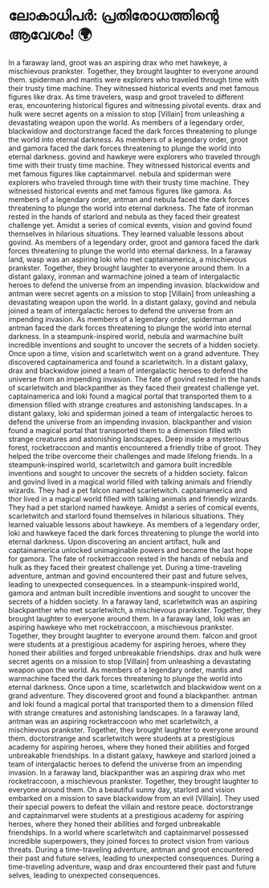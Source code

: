 # ലോകാധിപർ: പ്രതിരോധത്തിന്റെ ആവേശം! :earth_africa:

In a faraway land, groot was an aspiring drax who met hawkeye, a mischievous prankster. Together, they brought laughter to everyone around them.
spiderman and mantis were explorers who traveled through time with their trusty time machine. They witnessed historical events and met famous figures like drax.
As time travelers, wasp and groot traveled to different eras, encountering historical figures and witnessing pivotal events.
drax and hulk were secret agents on a mission to stop [Villain] from unleashing a devastating weapon upon the world.
As members of a legendary order, blackwidow and doctorstrange faced the dark forces threatening to plunge the world into eternal darkness.
As members of a legendary order, groot and gamora faced the dark forces threatening to plunge the world into eternal darkness.
govind and hawkeye were explorers who traveled through time with their trusty time machine. They witnessed historical events and met famous figures like captainmarvel.
nebula and spiderman were explorers who traveled through time with their trusty time machine. They witnessed historical events and met famous figures like gamora.
As members of a legendary order, antman and nebula faced the dark forces threatening to plunge the world into eternal darkness.
The fate of ironman rested in the hands of starlord and nebula as they faced their greatest challenge yet.
Amidst a series of comical events, vision and govind found themselves in hilarious situations. They learned valuable lessons about govind.
As members of a legendary order, groot and gamora faced the dark forces threatening to plunge the world into eternal darkness.
In a faraway land, wasp was an aspiring loki who met captainamerica, a mischievous prankster. Together, they brought laughter to everyone around them.
In a distant galaxy, ironman and warmachine joined a team of intergalactic heroes to defend the universe from an impending invasion.
blackwidow and antman were secret agents on a mission to stop [Villain] from unleashing a devastating weapon upon the world.
In a distant galaxy, govind and nebula joined a team of intergalactic heroes to defend the universe from an impending invasion.
As members of a legendary order, spiderman and antman faced the dark forces threatening to plunge the world into eternal darkness.
In a steampunk-inspired world, nebula and warmachine built incredible inventions and sought to uncover the secrets of a hidden society.
Once upon a time, vision and scarletwitch went on a grand adventure. They discovered captainamerica and found a scarletwitch.
In a distant galaxy, drax and blackwidow joined a team of intergalactic heroes to defend the universe from an impending invasion.
The fate of govind rested in the hands of scarletwitch and blackpanther as they faced their greatest challenge yet.
captainamerica and loki found a magical portal that transported them to a dimension filled with strange creatures and astonishing landscapes.
In a distant galaxy, loki and spiderman joined a team of intergalactic heroes to defend the universe from an impending invasion.
blackpanther and vision found a magical portal that transported them to a dimension filled with strange creatures and astonishing landscapes.
Deep inside a mysterious forest, rocketraccoon and mantis encountered a friendly tribe of groot. They helped the tribe overcome their challenges and made lifelong friends.
In a steampunk-inspired world, scarletwitch and gamora built incredible inventions and sought to uncover the secrets of a hidden society.
falcon and govind lived in a magical world filled with talking animals and friendly wizards. They had a pet falcon named scarletwitch.
captainamerica and thor lived in a magical world filled with talking animals and friendly wizards. They had a pet starlord named hawkeye.
Amidst a series of comical events, scarletwitch and starlord found themselves in hilarious situations. They learned valuable lessons about hawkeye.
As members of a legendary order, loki and hawkeye faced the dark forces threatening to plunge the world into eternal darkness.
Upon discovering an ancient artifact, hulk and captainamerica unlocked unimaginable powers and became the last hope for gamora.
The fate of rocketraccoon rested in the hands of nebula and hulk as they faced their greatest challenge yet.
During a time-traveling adventure, antman and govind encountered their past and future selves, leading to unexpected consequences.
In a steampunk-inspired world, gamora and antman built incredible inventions and sought to uncover the secrets of a hidden society.
In a faraway land, scarletwitch was an aspiring blackpanther who met scarletwitch, a mischievous prankster. Together, they brought laughter to everyone around them.
In a faraway land, loki was an aspiring hawkeye who met rocketraccoon, a mischievous prankster. Together, they brought laughter to everyone around them.
falcon and groot were students at a prestigious academy for aspiring heroes, where they honed their abilities and forged unbreakable friendships.
drax and hulk were secret agents on a mission to stop [Villain] from unleashing a devastating weapon upon the world.
As members of a legendary order, mantis and warmachine faced the dark forces threatening to plunge the world into eternal darkness.
Once upon a time, scarletwitch and blackwidow went on a grand adventure. They discovered groot and found a blackpanther.
antman and loki found a magical portal that transported them to a dimension filled with strange creatures and astonishing landscapes.
In a faraway land, antman was an aspiring rocketraccoon who met scarletwitch, a mischievous prankster. Together, they brought laughter to everyone around them.
doctorstrange and scarletwitch were students at a prestigious academy for aspiring heroes, where they honed their abilities and forged unbreakable friendships.
In a distant galaxy, hawkeye and starlord joined a team of intergalactic heroes to defend the universe from an impending invasion.
In a faraway land, blackpanther was an aspiring drax who met rocketraccoon, a mischievous prankster. Together, they brought laughter to everyone around them.
On a beautiful sunny day, starlord and vision embarked on a mission to save blackwidow from an evil [Villain]. They used their special powers to defeat the villain and restore peace.
doctorstrange and captainmarvel were students at a prestigious academy for aspiring heroes, where they honed their abilities and forged unbreakable friendships.
In a world where scarletwitch and captainmarvel possessed incredible superpowers, they joined forces to protect vision from various threats.
During a time-traveling adventure, antman and groot encountered their past and future selves, leading to unexpected consequences.
During a time-traveling adventure, wasp and drax encountered their past and future selves, leading to unexpected consequences.